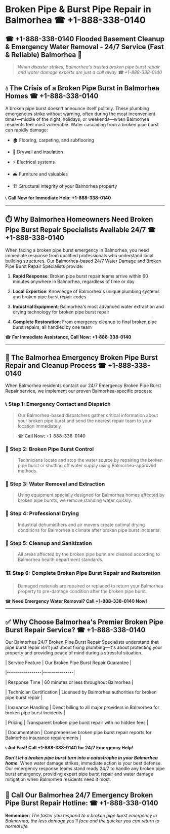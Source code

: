# Broken Pipe & Burst Pipe Repair in Balmorhea ☎ +1-888-338-0140  
## ☎ +1-888-338-0140 Flooded Basement Cleanup & Emergency Water Removal - 24/7 Service (Fast & Reliable) Balmorhea 🚨  

> *When disaster strikes, Balmorhea's trusted broken pipe burst repair and water damage experts are just a call away ☎ +1-888-338-0140*  

## 💧 The Crisis of a Broken Pipe Burst in Balmorhea Homes ☎ +1-888-338-0140  

A broken pipe burst doesn't announce itself politely. These plumbing emergencies strike without warning, often during the most inconvenient times—middle of the night, holidays, or weekends—when Balmorhea residents feel most vulnerable. Water cascading from a broken pipe burst can rapidly damage:  

* 🏠 Flooring, carpeting, and subflooring  
* 🧱 Drywall and insulation  
* ⚡ Electrical systems  
* 🛋️ Furniture and valuables  
* 🏗️ Structural integrity of your Balmorhea property  

📞 **Call Now for Immediate Help: +1-888-338-0140**  

---  

## ⏱️ Why Balmorhea Homeowners Need Broken Pipe Burst Repair Specialists Available 24/7 ☎ +1-888-338-0140  

When facing a broken pipe burst emergency in Balmorhea, you need immediate response from qualified professionals who understand local building structures. Our Balmorhea-based 24/7 Water Damage and Broken Pipe Burst Repair Specialists provide:  

1. **Rapid Response**: Broken pipe burst repair teams arrive within 60 minutes anywhere in Balmorhea, regardless of time or day  
2. **Local Expertise**: Knowledge of Balmorhea's unique plumbing systems and broken pipe burst repair codes  
3. **Industrial Equipment**: Balmorhea's most advanced water extraction and drying technology for broken pipe burst repair  
4. **Complete Restoration**: From emergency cleanup to final broken pipe burst repairs, all handled by one team  

☎ **For Immediate Assistance, Call Now: +1-888-338-0140**  

---  

## 🔧 The Balmorhea Emergency Broken Pipe Burst Repair and Cleanup Process ☎ +1-888-338-0140  

When Balmorhea residents contact our 24/7 Emergency Broken Pipe Burst Repair service, we implement our proven Balmorhea-specific process:  

### 📞 Step 1: Emergency Contact and Dispatch  
> Our Balmorhea-based dispatchers gather critical information about your broken pipe burst and send the nearest repair team to your location immediately.  
> ☎ **Call Now: +1-888-338-0140**  

### 🚿 Step 2: Broken Pipe Burst Control  
> Technicians locate and stop the water source by repairing the broken pipe burst or shutting off water supply using Balmorhea-approved methods.  

### 🌊 Step 3: Water Removal and Extraction  
> Using equipment specially designed for Balmorhea homes affected by broken pipe bursts, we remove standing water quickly.  

### 💨 Step 4: Professional Drying  
> Industrial dehumidifiers and air movers create optimal drying conditions for Balmorhea's climate after broken pipe burst incidents.  

### 🧼 Step 5: Cleanup and Sanitization  
> All areas affected by the broken pipe burst are cleaned according to Balmorhea health department standards.  

### 🏗️ Step 6: Complete Broken Pipe Burst Repair and Restoration  
> Damaged materials are repaired or replaced to return your Balmorhea property to pre-damage condition after the broken pipe burst.  

☎ **Need Emergency Water Removal? Call +1-888-338-0140 Now!**  

---  

## ✅ Why Choose Balmorhea's Premier Broken Pipe Burst Repair Service? ☎ +1-888-338-0140  

Our Balmorhea 24/7 Broken Pipe Burst Repair Specialists understand that pipe burst repair isn't just about fixing plumbing—it's about protecting your property and providing peace of mind during a stressful situation.  

| Service Feature | Our Broken Pipe Burst Repair Guarantee |  
|-----------------|---------------|  
| Response Time | 60 minutes or less throughout Balmorhea |  
| Technician Certification | Licensed by Balmorhea authorities for broken pipe burst repair |  
| Insurance Handling | Direct billing to all major providers in Balmorhea for broken pipe burst incidents |  
| Pricing | Transparent broken pipe burst repair with no hidden fees |  
| Documentation | Comprehensive broken pipe burst repair reports for Balmorhea insurance requirements |  

📞 **Act Fast! Call +1-888-338-0140 for 24/7 Emergency Help!**  

***Don't let a broken pipe burst turn into a catastrophe in your Balmorhea home.*** When water damage strikes, immediate action is your best defense. Our emergency response teams stand ready 24/7 to handle any broken pipe burst emergency, providing expert pipe burst repair and water damage mitigation when Balmorhea residents need it most.  

## 📱 Call Our Balmorhea 24/7 Emergency Broken Pipe Burst Repair Hotline: ☎ +1-888-338-0140  

**Remember**: *The faster you respond to a broken pipe burst emergency in Balmorhea, the less damage you'll face and the quicker you can return to normal life.*